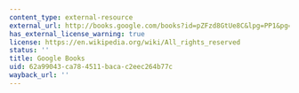 ```yaml
---
content_type: external-resource
external_url: http://books.google.com/books?id=pZFzd8GtUe8C&lpg=PP1&pg=PA220#v=onepage&q=&f=false
has_external_license_warning: true
license: https://en.wikipedia.org/wiki/All_rights_reserved
status: ''
title: Google Books
uid: 62a99043-ca78-4511-baca-c2eec264b77c
wayback_url: ''
---
```

